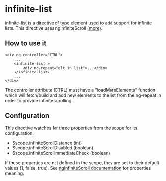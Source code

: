 # infinite-list

infinite-list is a directive of type element used to add support for infinite lists.
This directive uses ngInfiniteScroll [(more)](http://binarymuse.github.io/ngInfiniteScroll/index.html).

## How to use it

    <div ng-controller="CTRL">
        ...
        <infinite-list >
            <div ng-repeat="elt in list">...</div>
        </infinite-list>
        ...
    </div>

The controller attribute (CTRL) must have a "loadMoreElements" function which will fetch/build and add new elements to the list from the ng-repeat in order to provide infinite scrolling.

## Configuration

This directive watches for three properties from the scope for its configuration.

* $scope.infiniteScrollDistance (int)
* $scope.infiniteScrollDisabled (boolean)
* $scope.infiniteScrollImmediateCheck (boolean)

If these properties are not defined in the scope, they are set to their default values (1, false, true).
See [ngInfiniteScroll documentation](http://binarymuse.github.io/ngInfiniteScroll/documentation.html) for properties meaning.